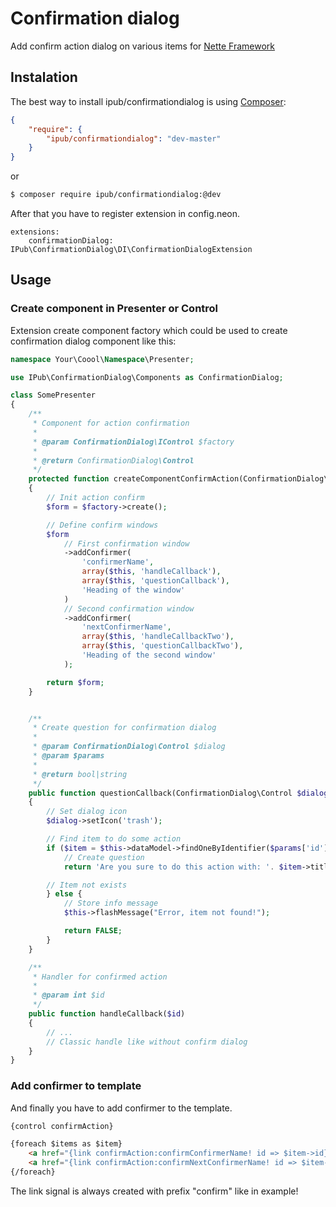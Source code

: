 # Confirmation dialog

Add confirm action dialog on various items for [Nette Framework](http://nette.org/)

## Instalation

The best way to install ipub/confirmationdialog is using  [Composer](http://getcomposer.org/):

```json
{
	"require": {
		"ipub/confirmationdialog": "dev-master"
	}
}
```

or

```sh
$ composer require ipub/confirmationdialog:@dev
```

After that you have to register extension in config.neon.

```neon
extensions:
	confirmationDialog: IPub\ConfirmationDialog\DI\ConfirmationDialogExtension
```

## Usage

### Create component in Presenter or Control

Extension create component factory which could be used to create confirmation dialog component like this:

```php
namespace Your\Coool\Namespace\Presenter;

use IPub\ConfirmationDialog\Components as ConfirmationDialog;

class SomePresenter
{
	/**
	 * Component for action confirmation
	 *
	 * @param ConfirmationDialog\IControl $factory
	 *
	 * @return ConfirmationDialog\Control
	 */
	protected function createComponentConfirmAction(ConfirmationDialog\IControl $factory)
	{
		// Init action confirm
		$form = $factory->create();

		// Define confirm windows
		$form
			// First confirmation window
			->addConfirmer(
				'confirmerName',
				array($this, 'handleCallback'),
				array($this, 'questionCallback'),
				'Heading of the window'
			)
			// Second confirmation window
			->addConfirmer(
				'nextConfirmerName',
				array($this, 'handleCallbackTwo'),
				array($this, 'questionCallbackTwo'),
				'Heading of the second window'
			);

		return $form;
	}


	/**
	 * Create question for confirmation dialog
	 *
	 * @param ConfirmationDialog\Control $dialog
	 * @param $params
	 *
	 * @return bool|string
	 */
	public function questionCallback(ConfirmationDialog\Control $dialog, $params)
	{
		// Set dialog icon
		$dialog->setIcon('trash');

		// Find item to do some action
		if ($item = $this->dataModel->findOneByIdentifier($params['id'])) {
			// Create question
			return 'Are you sure to do this action with: '. $item->title;

		// Item not exists
		} else {
			// Store info message
			$this->flashMessage("Error, item not found!");

			return FALSE;
		}
	}

	/**
	 * Handler for confirmed action
	 *
	 * @param int $id
	 */
	public function handleCallback($id)
	{
		// ...
		// Classic handle like without confirm dialog
	}
}
```

### Add confirmer to template

And finally you have to add confirmer to the template.

```html
{control confirmAction}

{foreach $items as $item}
    <a href="{link confirmAction:confirmConfirmerName! id => $item->id}">Do something with item {$item->title}</a>
    <a href="{link confirmAction:confirmNextConfirmerName! id => $item->id}">Do something else with item {$item->title}</a>
{/foreach}
```

The link signal is always created with prefix "confirm" like in example!